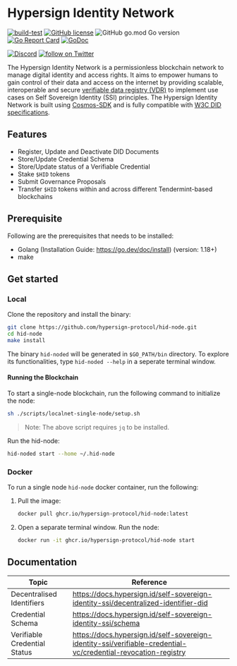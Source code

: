 # Hypersign Identity Network

[![build-test](https://github.com/hypersign-protocol/hid-node/actions/workflows/build.yml/badge.svg)](https://github.com/hypersign-protocol/hid-node/actions/workflows/build.yml) [![GitHub license](https://img.shields.io/github/license/hypersign-protocol/hid-node?color=blue&style=flat-square)](https://github.com/hypersign-protocol/hid-node/blob/main/LICENSE) ![GitHub go.mod Go version](https://img.shields.io/github/go-mod/go-version/hypersign-protocol/hid-node?style=flat-square) [![Go Report Card](https://goreportcard.com/badge/github.com/hypersign-protocol/hid-node)](https://goreportcard.com/report/github.com/hypersign-protocol/hid-node) [![GoDoc](https://img.shields.io/badge/godoc-reference-blue?style=flat-square&logo=go)](https://pkg.go.dev/github.com/hypersign-protocol/hid-node)

<a href="https://discord.gg/CCjJPUuVUz"><img src="https://img.shields.io/discord/308323056592486420?logo=discord" alt="Discord"></a>
<a href="https://twitter.com/intent/follow?screen_name=hypersignchain"> <img src="https://img.shields.io/twitter/follow/hypersignchain?style=social&logo=twitter" alt="follow on Twitter"></a>


The Hypersign Identity Network is a permissionless blockchain network to manage digital identity and access rights. It aims to empower humans to gain control of their data and access on the internet by providing scalable, interoperable and secure [verifiable data registry (VDR)](https://www.w3.org/TR/did-core/#dfn-verifiable-data-registry) to implement use cases on Self Sovereign Identity (SSI) principles. The Hypersign Identity Network is built using [Cosmos-SDK](https://tendermint.com/sdk/) and is fully compatible with [W3C DID specifications](https://www.w3.org/TR/did-core/).

## Features

- Register, Update and Deactivate DID Documents
- Store/Update Credential Schema
- Store/Update status of a Verifiable Credential
- Stake `$HID` tokens
- Submit Governance Proposals
- Transfer `$HID` tokens within and across different Tendermint-based blockchains

## Prerequisite

Following are the prerequisites that needs to be installed:

- Golang (Installation Guide: https://go.dev/doc/install) (version: 1.18+)
- make

## Get started

### Local

Clone the repository and install the binary:

```sh
git clone https://github.com/hypersign-protocol/hid-node.git
cd hid-node
make install
```

The binary `hid-noded` will be generated in `$GO_PATH/bin` directory. To explore its functionalities, type `hid-noded --help` in a seperate terminal window.

#### Running the Blockchain

To start a single-node blockchain, run the following command to initialize the node:

```sh
sh ./scripts/localnet-single-node/setup.sh
```

> Note: The above script requires `jq` to be installed.

Run the hid-node:

```sh
hid-noded start --home ~/.hid-node
```

### Docker

To run a single node `hid-node` docker container, run the following:

1. Pull the image:
   ```sh
   docker pull ghcr.io/hypersign-protocol/hid-node:latest
   ```

2. Open a separate terminal window. Run the node:
   ```sh
   docker run -it ghcr.io/hypersign-protocol/hid-node start
   ```

## Documentation

| Topic | Reference |
| ----- | ---- |
| Decentralised Identifiers | https://docs.hypersign.id/self-sovereign-identity-ssi/decentralized-identifier-did |
| Credential Schema | https://docs.hypersign.id/self-sovereign-identity-ssi/schema |
| Verifiable Credential Status | https://docs.hypersign.id/self-sovereign-identity-ssi/verifiable-credential-vc/credential-revocation-registry |

